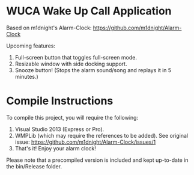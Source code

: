WUCA Wake Up Call Application
===========

Based on m1dnight's Alarm-Clock: https://github.com/m1dnight/Alarm-Clock

Upcoming features:
1. Full-screen button that toggles full-screen mode.
2. Resizable window with side docking support.
3. Snooze button! (Stops the alarm sound/song and replays it in 5 minutes.)

Compile Instructions
===========

To compile this project, you will require the following:

1. Visual Studio 2013 (Express or Pro).
2. WMPLib (which may require the references to be added). See original issue: https://github.com/m1dnight/Alarm-Clock/issues/1
3. That's it!  Enjoy your alarm clock!

Please note that a precompiled version is included and kept up-to-date in the bin/Release folder.
